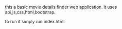 this a basic movie details finder web application.
it uses api,js,css,html,bootstrap.

to run it simply run index.html